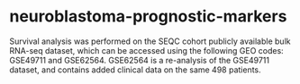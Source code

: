 # neuroblastoma-prognostic-markers

Survival analysis was performed on the SEQC cohort publicly available bulk RNA-seq dataset, which can be accessed using the following GEO codes: GSE49711 and GSE62564. GSE62564 is a re-analysis of the GSE49711 dataset, and contains added clinical data on the same 498 patients.
